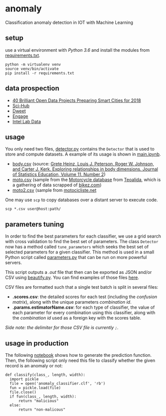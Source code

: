 # anomaly
Classification anomaly detection in IOT with Machine Learning

## setup

use a virtual environment with *Python 3.6* and install the modules from [requirements.txt](requirements.txt).

    python -m virtualenv venv
	source venv/bin/activate
	pip install -r requirements.txt

## data prospection

 - [40 Brilliant Open Data Projects Preparing Smart Cities for 2018](https://carto.com/blog/forty-brilliant-open-data-projects-preparing-smart-cities-2018/)
 - [Sci-Hub](http://sci-hub.hk)
 - [Dweet](https://dweet.io/see)
 - [Engage](http://www.engagedata.eu/dataset-search/?q=)
 - [Intel Lab Data](http://db.csail.mit.edu/labdata/labdata.html)

## usage

 You only need two files, [detector.py](detector.py) contains the `Detector` that is used to store and compute datasets. A example of its usage is shown in [main.ipynb](main.ipynb).

  - [body.csv](http://perso.telecom-paristech.fr/ychalier/anomaly/data/body.csv) (source: [Grete Heinz, Louis J. Peterson, Roger W. Johnson, and Carter J. Kerk. Exploring relationships in body dimensions. Journal of Statistics Education, Volume 11, Number 2](http://ww2.amstat.org/publications/jse/v11n2/datasets.heinz.html))
  - [moto.csv](http://perso.telecom-paristech.fr/ychalier/anomaly/data/moto.csv) (sample from the [Motorcycle database](http://www.teoalida.com/cardatabase/motorcycles/) from [Teoalida](http://www.teoalida.com), which is a gathering of data scrapped of [bikez.com](www.bikez.com))
  - [moto2.csv](http://perso.telecom-paristech.fr/ychalier/anomaly/data/moto2.csv) (sample from [motocicliste.net](http://www.motocicliste.net/moto/db.asp)

One may use `scp` to copy databases over a distant server to execute code.

    scp *.csv user@host:path/

## parameters tuning

In order to find the best parameters for each classifier, we use a grid search with cross validation to find the best set of parameters. The class `Detector` now has a method called `tune_parameters` which seeks the best set of selected parameters for a given classifier. This method is used in a small Python script called [parameters.py](parameters.py) that can be run on more powerful servers.

This script outputs a *.out* file that then can be exported as JSON and/or CSV using [beautify.py](beautify.py). You can find examples of those files [here](http://perso.telecom-paristech.fr/ychalier/anomaly/params/).

CSV files are formatted such that a single test batch is split in several files:

 - **.scores.csv**: the detailed scores for each test (including the *confusion matrix*), along with the unique parameters *combination id*.
 - **.params.estimatorName.csv**: for each type of classifier, the value of each parameter for every combination using this classifier, along with the *combination id* used as a foreign key with the scores table.

*Side note: the delimiter for those CSV file is currently `;`.*

## usage in production

The following [notebook](production.ipynb) shows how to generate the prediction function. Then, the following script only need this file to classify whether the given record is an anomaly or not:

    def classify(class_, length, width):
      import pickle
      file = open('anomaly_classifier.clf', 'rb')
      fun = pickle.load(file)
      file.close()
      if fun(class_, length, width):
          return "malicious"
      else:
          return "non-malicous"
